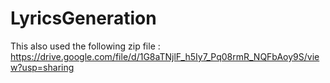 # LyricsGeneration
This also used the following zip file : https://drive.google.com/file/d/1G8aTNjlF_h5Iy7_Pq08rmR_NQFbAoy9S/view?usp=sharing
